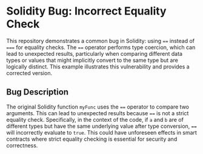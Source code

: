 # Solidity Bug: Incorrect Equality Check

This repository demonstrates a common bug in Solidity: using `==` instead of `===` for equality checks.  The `==` operator performs type coercion, which can lead to unexpected results, particularly when comparing different data types or values that might implicitly convert to the same type but are logically distinct. This example illustrates this vulnerability and provides a corrected version.

## Bug Description
The original Solidity function `myFunc` uses the `==` operator to compare two arguments. This can lead to unexpected results because `==` is not a strict equality check.  Specifically, in the context of the code, if `a` and `b` are of different types but have the same underlying value after type conversion, `==` will incorrectly evaluate to `true`. This could have unforeseen effects in smart contracts where strict equality checking is essential for security and correctness.